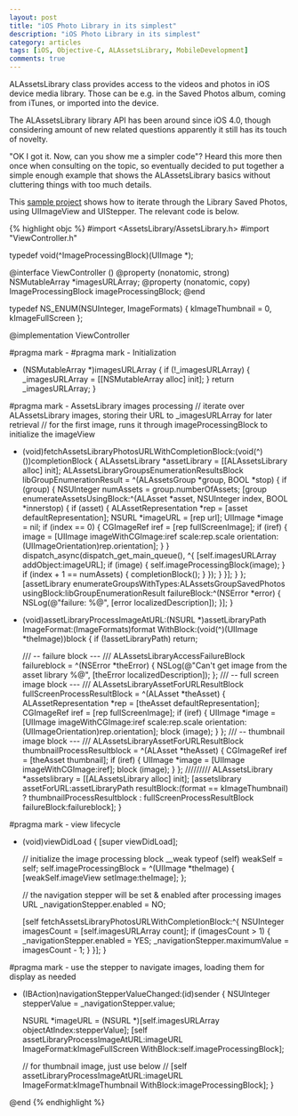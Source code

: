 ```yaml
---
layout: post
title: "iOS Photo Library in its simplest"
description: "iOS Photo Library in its simplest"
category: articles
tags: [iOS, Objective-C, ALAssetsLibrary, MobileDevelopment]
comments: true
---
```



ALAssetsLibrary class provides access to the videos and photos in iOS device media library. Those can be e.g. in the Saved Photos album, coming from iTunes, or imported into the device.

The ALAssetsLibrary library API has been around since iOS 4.0, though considering amount of new related questions apparently it still has its touch of novelty.

"OK I got it. Now, can you show me a simpler code"? Heard this more then once when consulting on the topic, so eventually decided to put together a simple enough example that shows the ALAssetsLibrary basics without cluttering things with too much details.

This [sample project](https://github.com/akpw/AssetLibraryPhotosViewer) shows how to iterate through the Library Saved Photos, using UIImageView and UIStepper. The relevant code is below.


{% highlight objc %}
#import <AssetsLibrary/AssetsLibrary.h>
#import "ViewController.h"

typedef void(^ImageProcessingBlock)(UIImage *);

@interface ViewController ()
    @property (nonatomic, strong) NSMutableArray *imagesURLArray;
    @property (nonatomic, copy) ImageProcessingBlock imageProcessingBlock;
@end

typedef NS_ENUM(NSUInteger, ImageFormats) {
    kImageThumbnail = 0,
    kImageFullScreen
};

@implementation ViewController

#pragma mark -
#pragma mark - Initialization
- (NSMutableArray *)imagesURLArray {
    if (!_imagesURLArray) {
        _imagesURLArray = [[NSMutableArray alloc] init];
    }
    return _imagesURLArray;
}

#pragma mark - AssetsLibrary images processing
// iterate over ALAssetsLibrary images, storing their URL to _imagesURLArray for later retrieval
// for the first image, runs it through imageProcessingBlock to initialize the imageView
- (void)fetchAssetsLibraryPhotosURLWithCompletionBlock:(void(^)())completionBlock {
    ALAssetsLibrary *assetLibrary = [[ALAssetsLibrary alloc] init];
    ALAssetsLibraryGroupsEnumerationResultsBlock libGroupEnumerationResult = ^(ALAssetsGroup *group, BOOL *stop) {
        if (group) {
            NSUInteger numAssets = group.numberOfAssets;
            [group enumerateAssetsUsingBlock:^(ALAsset *asset, NSUInteger index, BOOL *innerstop) {
                if (asset) {
                    ALAssetRepresentation *rep = [asset defaultRepresentation];
                    NSURL *imageURL = [rep url];
                    UIImage *image = nil;
                    if (index == 0) {
                        CGImageRef iref = [rep fullScreenImage];
                        if (iref) {
                            image = [UIImage imageWithCGImage:iref scale:rep.scale
                                                           orientation:(UIImageOrientation)rep.orientation];
                        }
                    }
                    dispatch_async(dispatch_get_main_queue(), ^{
                        [self.imagesURLArray addObject:imageURL];
                        if (image) {
                            self.imageProcessingBlock(image);
                        }
                        if (index + 1 == numAssets) {
                            completionBlock();
                        }
                    });
                }
            }];
        }
    };
    [assetLibrary enumerateGroupsWithTypes:ALAssetsGroupSavedPhotos
                                  usingBlock:libGroupEnumerationResult
                                  failureBlock:^(NSError *error) {
          NSLog(@"failure: %@", [error localizedDescription]);
     }];
}
- (void)assetLibraryProcessImageAtURL:(NSURL *)assetLibraryPath
                          ImageFormat:(ImageFormats)format
                          WithBlock:(void(^)(UIImage *theImage))block {
    if (!assetLibraryPath) return;

    /// -- failure block --- ///
    ALAssetsLibraryAccessFailureBlock failureblock  = ^(NSError *theError) {
        NSLog(@"Can't get image from the asset library %@", [theError localizedDescription]);
    };
    /// -- full screen image block --- ///
    ALAssetsLibraryAssetForURLResultBlock fullScreenProcessResultBlock = ^(ALAsset *theAsset) {
        ALAssetRepresentation *rep = [theAsset defaultRepresentation];
        CGImageRef iref = [rep fullScreenImage];
        if (iref) {
            UIImage *image = [UIImage imageWithCGImage:iref scale:rep.scale
                                           orientation:(UIImageOrientation)rep.orientation];
            block (image);
        }
    };
    /// -- thumbnail image block --- ///
    ALAssetsLibraryAssetForURLResultBlock thumbnailProcessResultblock = ^(ALAsset *theAsset) {
        CGImageRef iref = [theAsset thumbnail];
        if (iref) {
            UIImage *image = [UIImage imageWithCGImage:iref];
            block (image);
        }
    };
    /////////
    ALAssetsLibrary *assetslibrary = [[ALAssetsLibrary alloc] init];
    [assetslibrary assetForURL:assetLibraryPath
                   resultBlock:(format == kImageThumbnail) ? thumbnailProcessResultblock : fullScreenProcessResultBlock
                   failureBlock:failureblock];
}


#pragma mark - view lifecycle
- (void)viewDidLoad {
    [super viewDidLoad];

    // initialize the image processing block
    __weak typeof (self) weakSelf = self;
    self.imageProcessingBlock =  ^(UIImage *theImage) {
        [weakSelf.imageView setImage:theImage];
    };

    // the navigation stepper will be set & enabled after processing images URL
    _navigationStepper.enabled = NO;

    [self fetchAssetsLibraryPhotosURLWithCompletionBlock:^{
        NSUInteger imagesCount = [self.imagesURLArray count];
        if (imagesCount > 1) {
            _navigationStepper.enabled = YES;
            _navigationStepper.maximumValue = imagesCount - 1;
        }
    }];
}

#pragma mark - use the stepper to navigate images, loading them for display as needed
- (IBAction)navigationStepperValueChanged:(id)sender {
    NSUInteger stepperValue = _navigationStepper.value;

    NSURL *imageURL = (NSURL *)[self.imagesURLArray objectAtIndex:stepperValue];
    [self assetLibraryProcessImageAtURL:imageURL ImageFormat:kImageFullScreen WithBlock:self.imageProcessingBlock];

    // for thumbnail image, just use below
    // [self assetLibraryProcessImageAtURL:imageURL ImageFormat:kImageThumbnail WithBlock:imageProcessingBlock];
}


@end
{% endhighlight %}
